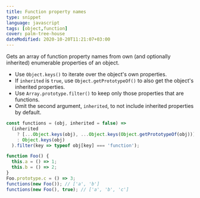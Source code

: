 ```yaml
---
title: Function property names
type: snippet
language: javascript
tags: [object,function]
cover: palm-tree-house
dateModified: 2020-10-20T11:21:07+03:00
---
```


Gets an array of function property names from own (and optionally inherited) enumerable properties of an object.

- Use `Object.keys()` to iterate over the object's own properties.
- If `inherited` is `true`, use `Object.getPrototypeOf()` to also get the object's inherited properties.
- Use `Array.prototype.filter()` to keep only those properties that are functions.
- Omit the second argument, `inherited`, to not include inherited properties by default.

```js
const functions = (obj, inherited = false) =>
  (inherited
    ? [...Object.keys(obj), ...Object.keys(Object.getPrototypeOf(obj))]
    : Object.keys(obj)
  ).filter(key => typeof obj[key] === 'function');
```

```js
function Foo() {
  this.a = () => 1;
  this.b = () => 2;
}
Foo.prototype.c = () => 3;
functions(new Foo()); // ['a', 'b']
functions(new Foo(), true); // ['a', 'b', 'c']
```
